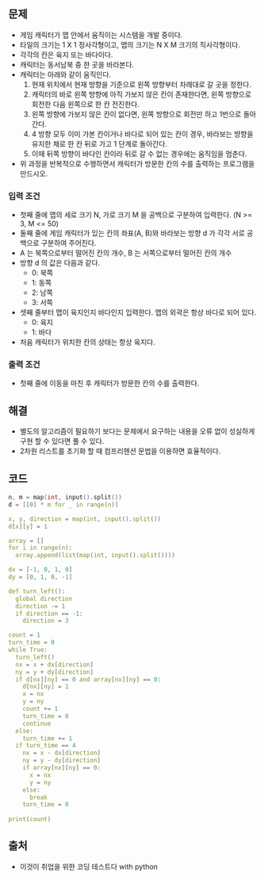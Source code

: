 문제
-----
- 게임 캐릭터가 맵 안에서 움직이는 시스템을 개발 중이다.
- 타일의 크기는 1 X 1 정사각형이고, 맵의 크기는 N X M 크기의 직사각형이다.
- 각각의 칸은 육지 또는 바다이다.
- 캐릭터는 동서남북 중 한 곳을 바라본다.
- 캐릭터는 아래와 같이 움직인다.
  1. 현재 위치에서 현재 방향을 기준으로 왼쪽 방향부터 차례대로 갈 곳을 정한다.
  2. 캐릭터의 바로 왼쪽 방향에 아직 가보지 않은 칸이 존재한다면, 왼쪽 방향으로 회전한 다음 왼쪽으로 한 칸 전진한다.
  3. 왼쪽 방향에 가보지 않은 칸이 없다면, 왼쪽 방향으로 회전만 하고 1번으로 돌아간다.
  4. 4 방향 모두 이미 가본 칸이거나 바다로 되어 있는 칸이 경우, 바라보는 뱡향을 유지한 채로 한 칸 뒤로 가고 1 단계로 돌아간다.
  5. 이때 뒤쪽 방향이 바다인 칸이라 뒤로 갈 수 없는 경우에는 움직임을 멈춘다.
- 위 과정을 반복적으로 수행하면서 캐릭터가 방문한 칸의 수를 출력하는 프로그램을 만드시오.
### 입력 조건
- 첫째 줄에 맵의 세로 크기 N, 가로 크기 M 을 공백으로 구분하여 입력한다. (N >= 3, M <= 50)
- 둘째 줄에 게임 캐릭터가 있는 칸의 좌표(A, B)와 바라보는 방향 d 가 각각 서로 공백으로 구분하여 주어진다.
- A 는 북쪽으로부터 떨어진 칸의 개수, B 는 서쪽으로부터 떨어진 칸의 개수
- 방향 d 의 값은 다음과 같다.
  - 0: 북쪽
  - 1: 동쪽
  - 2: 남쪽
  - 3: 서쪽
- 셋째 줄부터 맵이 육지인지 바다인지 입력한다. 맵의 외곽은 항상 바다로 되어 있다.
  - 0: 육지
  - 1: 바다
- 처음 캐릭터가 위치한 칸의 상태는 항상 육지다.
### 출력 조건
- 첫째 줄에 이동을 마친 후 캐릭터가 방문한 칸의 수를 출력한다.

해결
-----
- 별도의 알고리즘이 필요하기 보다는 문제에서 요구하는 내용을 오류 없이 성실하게 구현 할 수 있다면 풀 수 있다.
- 2차원 리스트를 초기화 할 때 컴프리헨션 문법을 이용하면 효율적이다.

코드
-----
```C
n, m = map(int, input().split())
d = [[0] * m for _ in range(n)]

x, y, direction = map(int, input().split())
d[x][y] = 1

array = []
for i in range(n):
  array.append(list(map(int, input().split())))

dx = [-1, 0, 1, 0]
dy = [0, 1, 0, -1]

def turn_left():
  global direction
  direction -= 1
  if direction == -1:
    direction = 3

count = 1
turn_time = 0
while True:
  turn_left()
  nx = x + dx[direction]
  ny = y + dy[direction]
  if d[nx][ny] == 0 and array[nx][ny] == 0:
    d[nx][ny] = 1
    x = nx
    y = ny
    count += 1
    turn_time = 0
    continue
  else:
    turn_time += 1
  if turn_time == 4
    nx = x - dx[direction]
    ny = y - dy[direction]
    if array[nx][ny] == 0:
      x = nx
      y = ny
    else:
      break
    turn_time = 0
  
print(count)
```

출처
-----
- 이것이 취업을 위한 코딩 테스트다 with python
